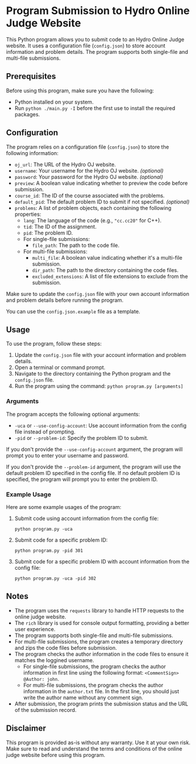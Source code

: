 # Program Submission to Hydro Online Judge Website

This Python program allows you to submit code to an Hydro Online Judge website. It uses a configuration file (`config.json`) to store account information and problem details. The program supports both single-file and multi-file submissions.

## Prerequisites

Before using this program, make sure you have the following:

- Python installed on your system.
- Run `python ./main.py -I` before the first use to install the required packages.

## Configuration

The program relies on a configuration file (`config.json`) to store the following information:

- `oj_url`: The URL of the Hydro OJ website.
- `username`: Your username for the Hydro OJ website. *(optional)*
- `password`: Your password for the Hydro OJ website. *(optional)*
- `preview`: A boolean value indicating whether to preview the code before submission.
- `course_id`: The ID of the course associated with the problems.
- `default_pid`: The default problem ID to submit if not specified. *(optional)*
- `problems`: A list of problem objects, each containing the following properties:
  - `lang`: The language of the code (e.g., `"cc.cc20"` for C++).
  - `tid`: The ID of the assignment.
  - `pid`: The problem ID.
  - For single-file submissions:
    - `file_path`: The path to the code file.
  - For multi-file submissions:
    - `multi_file`: A boolean value indicating whether it's a multi-file submission.
    - `dir_path`: The path to the directory containing the code files.
    - `excluded_extensions`: A list of file extensions to exclude from the submission.

Make sure to update the `config.json` file with your own account information and problem details before running the program.

You can use the `config.json.example` file as a template.

## Usage

To use the program, follow these steps:

1. Update the `config.json` file with your account information and problem details.
2. Open a terminal or command prompt.
3. Navigate to the directory containing the Python program and the `config.json` file.
4. Run the program using the command: `python program.py [arguments]`

### Arguments

The program accepts the following optional arguments:

- `-uca` or `--use-config-account`: Use account information from the config file instead of prompting.
- `-pid` or `--problem-id`: Specify the problem ID to submit.

If you don't provide the `--use-config-account` argument, the program will prompt you to enter your username and password.

If you don't provide the `--problem-id` argument, the program will use the default problem ID specified in the config file. If no default problem ID is specified, the program will prompt you to enter the problem ID.

### Example Usage

Here are some example usages of the program:

1. Submit code using account information from the config file:
   ```
   python program.py -uca
   ```

2. Submit code for a specific problem ID:
   ```
   python program.py -pid 301
   ```

3. Submit code for a specific problem ID with account information from the config file:
   ```
   python program.py -uca -pid 302
   ```

## Notes

- The program uses the `requests` library to handle HTTP requests to the online judge website.
- The `rich` library is used for console output formatting, providing a better user experience.
- The program supports both single-file and multi-file submissions.
- For multi-file submissions, the program creates a temporary directory and zips the code files before submission.
- The program checks the author information in the code files to ensure it matches the loggined username.
    - For single-file submissions, the program checks the author information in first line using the following format: `<CommentSign> @Author: john`.
    - For multi-file submissions, the program checks the author information in the `author.txt` file. In the first line, you should just write the author name without any comment sign.
- After submission, the program prints the submission status and the URL of the submission record.

## Disclaimer

This program is provided as-is without any warranty. Use it at your own risk. Make sure to read and understand the terms and conditions of the online judge website before using this program.